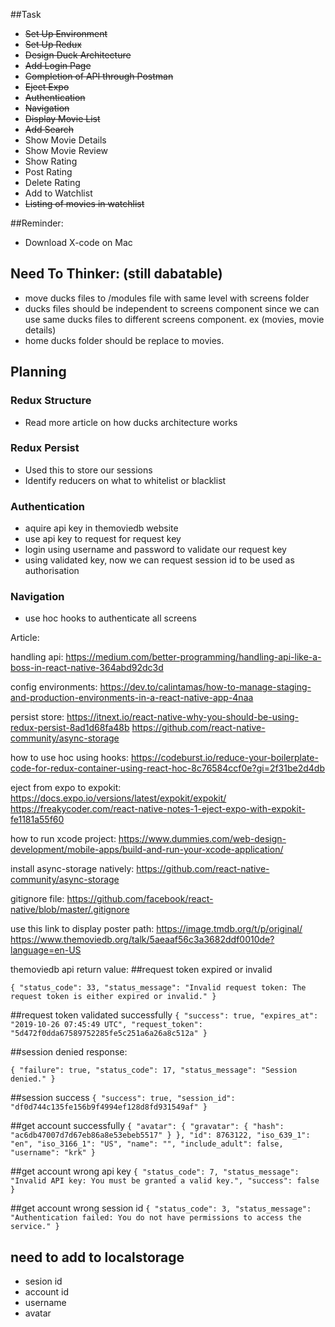 
##Task
- ~~Set Up Environment~~
- ~~Set Up Redux~~
- ~~Design Duck Architecture~~
- ~~Add Login Page~~
- ~~Completion of API through Postman~~
- ~~Eject Expo~~
- ~~Authentication~~
- ~~Navigation~~
- ~~Display Movie List~~
- ~~Add Search~~
- Show Movie Details
- Show Movie Review
- Show Rating
- Post Rating
- Delete Rating
- Add to Watchlist
- ~~Listing of movies in watchlist~~



##Reminder:
  - Download X-code on Mac

## Need To Thinker: (still dabatable)
  - move ducks files to /modules file with same level with screens folder
  - ducks files should be independent to screens component since we can use same ducks files to different screens component. ex (movies, movie details)
  - home ducks folder should be replace to movies.


## Planning

### Redux Structure
  - Read more article on how ducks architecture works

### Redux Persist
  - Used this to store our sessions
  - Identify reducers on what to whitelist or blacklist

### Authentication  
  - aquire api key in themoviedb website
  - use api key to request for request key
  - login using username and password to validate our request key
  - using validated key, now we can request session id to be used as authorisation

### Navigation
  - use hoc hooks to authenticate all screens

Article:

handling api:
https://medium.com/better-programming/handling-api-like-a-boss-in-react-native-364abd92dc3d

config environments:
https://dev.to/calintamas/how-to-manage-staging-and-production-environments-in-a-react-native-app-4naa

persist store:
https://itnext.io/react-native-why-you-should-be-using-redux-persist-8ad1d68fa48b
https://github.com/react-native-community/async-storage

how to use hoc using hooks:
https://codeburst.io/reduce-your-boilerplate-code-for-redux-container-using-react-hoc-8c76584ccf0e?gi=2f31be2d4db

eject from expo to expokit:
https://docs.expo.io/versions/latest/expokit/expokit/
https://freakycoder.com/react-native-notes-1-eject-expo-with-expokit-fe1181a55f60

how to run xcode project:
https://www.dummies.com/web-design-development/mobile-apps/build-and-run-your-xcode-application/

install async-storage natively:
https://github.com/react-native-community/async-storage

gitignore file:
https://github.com/facebook/react-native/blob/master/.gitignore

use this link to display poster path:
https://image.tmdb.org/t/p/original/
https://www.themoviedb.org/talk/5aeaaf56c3a3682ddf0010de?language=en-US

themoviedb api return value:
##request token expired or invalid

`{
    "status_code": 33,
    "status_message": "Invalid request token: The request token is either expired or invalid."
}`

##request token validated successfully
`{
    "success": true,
    "expires_at": "2019-10-26 07:45:49 UTC",
    "request_token": "5d472f0dda67589752285fe5c251a6a26a8c512a"
}`

##session denied response:

`{
    "failure": true,
    "status_code": 17,
    "status_message": "Session denied."
}`

##session success
`{
    "success": true,
    "session_id": "df0d744c135fe156b9f4994ef128d8fd931549af"
}`


##get account successfully
`{
    "avatar": {
        "gravatar": {
            "hash": "ac6db47007d7d67eb86a8e53ebeb5517"
        }
    },
    "id": 8763122,
    "iso_639_1": "en",
    "iso_3166_1": "US",
    "name": "",
    "include_adult": false,
    "username": "krk"
}`

##get account wrong api key
`{
    "status_code": 7,
    "status_message": "Invalid API key: You must be granted a valid key.",
    "success": false
}`

##get account wrong session id
`{
    "status_code": 3,
    "status_message": "Authentication failed: You do not have permissions to access the service."
}`

## need to add to localstorage
- sesion id
- account id
- username
- avatar
